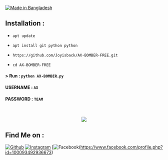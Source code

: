 <p align="left"> 
 <a href="#"><img title="Made in Bangladesh" src="https://img.shields.io/badge/MADE%20IN-BANGLADESH-green?colorA=%23ff0000&colorB=%23017e40&style=for-the-badge"></a>

  ## Installation : 

  

 * `apt update` 

 * `apt install git python python` 

 * `https://github.com/Joyisback/AX-BOMBER-FREE.git` 

 * `cd AX-BOMBER-FREE` 

  

 #### > Run : `python AX-BOMBER.py` 

  

 #### USERNAME : `AX` 

 #### PASSWORD : `TEAM`

<br> 
 <p align="center"> 
 <img src=".__src__/Screenshot_2023-06-20-07-29-28-667-edit_com.termux.jpg"/> 
 </p>


## Find Me on : 
 [![Github](https://img.shields.io/badge/Github-Joyisback-green?style=for-the-badge&logo=github)](https://github.com/Joyisback) 
 [![Instagram](https://img.shields.io/badge/IG-%40tahmid.rayat-red?style=for-the-badge&logo=instagram)](https://www.instagram.com/tahmid.rayat) 
 [![Facebook](https://img.shields.io/badge/Facebook-green?style=for-the-badge&logo=facebook)(https://www.facebook.com/profile.php?id=100093492936673)
